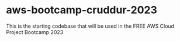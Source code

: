 # aws-bootcamp-cruddur-2023
This is the starting codebase that will be used in the FREE AWS Cloud Project Bootcamp 2023
